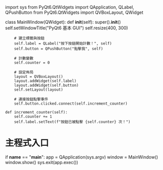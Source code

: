 import sys
from PyQt6.QtWidgets import QApplication, QLabel, QPushButton
from PyQt6.QtWidgets import QVBoxLayout, QWidget

class MainWindow(QWidget):
    def __init__(self):
        super().__init__()
        self.setWindowTitle("PyQt6 基本 GUI")
        self.resize(400, 300)

        # 建立標籤與按鈕
        self.label = QLabel("按下按鈕開始計數！", self)
        self.button = QPushButton("點擊我", self)

        # 計數變數
        self.counter = 0

        # 設定佈局
        layout = QVBoxLayout()
        layout.addWidget(self.label)
        layout.addWidget(self.button)
        self.setLayout(layout)

        # 連接按鈕點擊事件
        self.button.clicked.connect(self.increment_counter)

    def increment_counter(self):
        self.counter += 1
        self.label.setText(f"按鈕已被點擊 {self.counter} 次！")

# 主程式入口
if __name__ == "__main__":
    app = QApplication(sys.argv)
    window = MainWindow()
    window.show()
    sys.exit(app.exec())